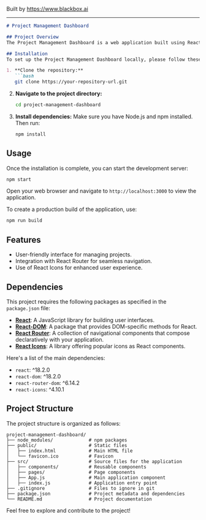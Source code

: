 
Built by https://www.blackbox.ai

---

```markdown
# Project Management Dashboard

## Project Overview
The Project Management Dashboard is a web application built using React.js, allowing users to manage and visualize projects effectively. It provides a user-friendly interface and various tools to help teams stay organized and on top of their tasks.

## Installation
To set up the Project Management Dashboard locally, please follow these steps:

1. **Clone the repository:**
   ```bash
   git clone https://your-repository-url.git
   ```

2. **Navigate to the project directory:**
   ```bash
   cd project-management-dashboard
   ```

3. **Install dependencies:**
   Make sure you have Node.js and npm installed. Then run:
   ```bash
   npm install
   ```

## Usage
Once the installation is complete, you can start the development server:

```bash
npm start
```

Open your web browser and navigate to `http://localhost:3000` to view the application.

To create a production build of the application, use:
```bash
npm run build
```

## Features
- User-friendly interface for managing projects.
- Integration with React Router for seamless navigation.
- Use of React Icons for enhanced user experience.
  
## Dependencies
This project requires the following packages as specified in the `package.json` file:

- **[React](https://reactjs.org/)**: A JavaScript library for building user interfaces.
- **[React-DOM](https://reactjs.org/docs/react-dom-intro.html)**: A package that provides DOM-specific methods for React.
- **[React Router](https://reactrouter.com/)**: A collection of navigational components that compose declaratively with your application.
- **[React Icons](https://react-icons.github.io/react-icons/)**: A library offering popular icons as React components.

Here's a list of the main dependencies:
- `react`: ^18.2.0
- `react-dom`: ^18.2.0
- `react-router-dom`: ^6.14.2
- `react-icons`: ^4.10.1

## Project Structure
The project structure is organized as follows:

```
project-management-dashboard/
├── node_modules/             # npm packages
├── public/                   # Static files
│   ├── index.html            # Main HTML file
│   └── favicon.ico           # Favicon
├── src/                      # Source files for the application
│   ├── components/           # Reusable components
│   ├── pages/                # Page components
│   ├── App.js                # Main application component
│   ├── index.js              # Application entry point
├── .gitignore                # Files to ignore in git
├── package.json              # Project metadata and dependencies
└── README.md                 # Project documentation
```

Feel free to explore and contribute to the project!
```